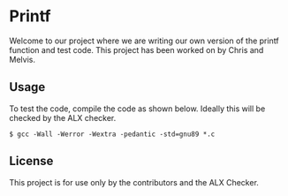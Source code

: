 # Printf
Welcome to our project where we are writing our own version of the printf function and test code. This project has been worked on by Chris and Melvis.  

## Usage
 
To test the code, compile the code as shown below. Ideally this will be checked by the ALX checker. 

```commandline
$ gcc -Wall -Werror -Wextra -pedantic -std=gnu89 *.c
```

## License

This project is for use only by the contributors and the ALX Checker.
